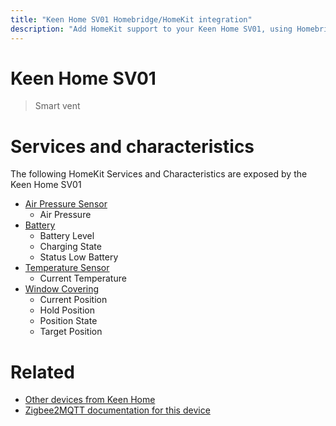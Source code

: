 ```yaml
---
title: "Keen Home SV01 Homebridge/HomeKit integration"
description: "Add HomeKit support to your Keen Home SV01, using Homebridge, Zigbee2MQTT and homebridge-z2m."
---
```

<!---
This file has been GENERATED using src/docgen/docgen.ts
DO NOT EDIT THIS FILE MANUALLY!
-->
# Keen Home SV01
> Smart vent


# Services and characteristics
The following HomeKit Services and Characteristics are exposed by
the Keen Home SV01

* [Air Pressure Sensor](../../sensors.md)
  * Air Pressure
* [Battery](../../battery.md)
  * Battery Level
  * Charging State
  * Status Low Battery
* [Temperature Sensor](../../sensors.md)
  * Current Temperature
* [Window Covering](../../cover.md)
  * Current Position
  * Hold Position
  * Position State
  * Target Position


# Related
* [Other devices from Keen Home](../index.md#keen_home)
* [Zigbee2MQTT documentation for this device](https://www.zigbee2mqtt.io/devices/SV01.html)